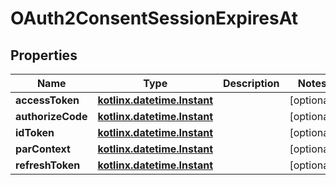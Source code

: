 
# OAuth2ConsentSessionExpiresAt

## Properties
| Name | Type | Description | Notes |
| ------------ | ------------- | ------------- | ------------- |
| **accessToken** | [**kotlinx.datetime.Instant**](kotlinx.datetime.Instant.md) |  |  [optional] |
| **authorizeCode** | [**kotlinx.datetime.Instant**](kotlinx.datetime.Instant.md) |  |  [optional] |
| **idToken** | [**kotlinx.datetime.Instant**](kotlinx.datetime.Instant.md) |  |  [optional] |
| **parContext** | [**kotlinx.datetime.Instant**](kotlinx.datetime.Instant.md) |  |  [optional] |
| **refreshToken** | [**kotlinx.datetime.Instant**](kotlinx.datetime.Instant.md) |  |  [optional] |



